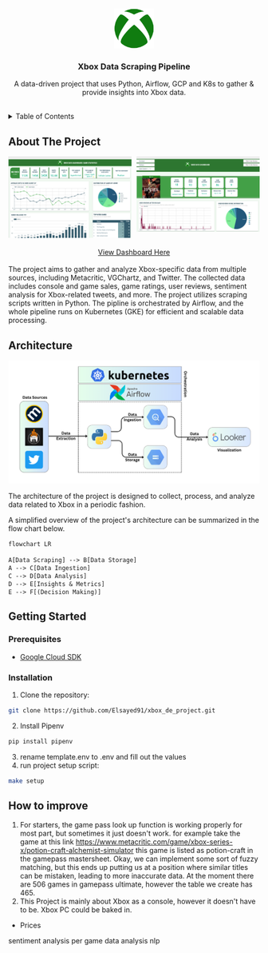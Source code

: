 <a name="readme-top"></a>


<br />
<div align="center">
  <a href="https://github.com/Liftingthedata/xbox_de_project">
    <img src="images/xbox_logo.png" alt="Logo" width="80" height="80">
  </a>

  <h3 align="center">Xbox Data Scraping Pipeline</h3>

  <p align="center">
    A data-driven project that uses Python, Airflow, GCP and K8s to gather & provide insights into Xbox data.
</div>


<br>

<details>
  <summary>Table of Contents</summary>
  <ol>
    <li>
      <a href="#about-the-project">About The Project</a>
    </li>
    <li>
      <a href="#architecture">Architecture</a>
    </li>
    <li>
      <a href="#getting-started">Getting Started</a>
      <ul>
        <li><a href="#prerequisites">Prerequisites</a></li>
        <li><a href="#installation">Installation</a></li>
      </ul>
    </li>
  </ol>
</details>



## About The Project

<div style="display: flex;">
    <a href="images/dashboard-1.png" style="flex: 1; margin-right: 5px;">
        <img src="images/dashboard-1.png" alt="Dashboard Screenshot 1" width="300">
    </a>
    <a href="images/dashboard-2.png" style="flex: 1; margin-left: 5px;">
        <img src="images/dashboard-2.png" alt="Dashboard Screenshot 2" width="300">
    </a>
</div>
<br>
<div align="center">
  <a href="https://lookerstudio.google.com/u/3/reporting/3b68c870-507f-4618-8454-fbae208bbc14/page/1M">
    View Dashboard Here
  </a>


</div>

<br>
The project aims to gather and analyze Xbox-specific data from multiple sources, including Metacritic, VGChartz, and Twitter. 
The collected data includes console and game sales, game ratings, user reviews, sentiment analysis for Xbox-related tweets, and more. 
The project utilizes scraping scripts written in Python. The pipline is orchestrated by Airflow, and the whole pipeline runs on Kubernetes (GKE) for efficient and scalable data processing.

## Architecture

<div align="center">
  <a>
    <img src="images/architecture.png" alt="architecture">
  </a>

</div>


The architecture of the project is designed to collect, process, and analyze data related to Xbox in a periodic fashion.

A simplified overview of the project's architecture can be summarized in the flow chart below.

```mermaid
flowchart LR

A[Data Scraping] --> B[Data Storage]
A --> C[Data Ingestion]
C --> D[Data Analysis]
D --> E[Insights & Metrics]
E --> F[(Decision Making)]
```

<!-- -   Data Sources:
    
    -   Metacritic: Provides game ratings and reviews.
    -   VGChartz: Offers Xbox console and game sales data.
    -   Twitter: Gathers Xbox-related tweets for sentiment analysis.
-   Scraping Scripts:
    
    -   Python scripts are developed to scrape data from Metacritic, VGChartz, and Twitter.
    -   Each script handles the specific scraping logic for its respective data source.
-   Data Extraction:
    
    -   The scraping scripts extract the relevant data from each source.
    -   Extracted data includes game ratings, reviews, sales figures, and tweets.
-   Data Storage:
    
    -   Extracted data is uploaded to Google Cloud Storage (GCS).
    -   GCS serves as a centralized storage location for the collected data.
-   Data Ingestion:
    
    -   The data from GCS is ingested into Google BigQuery.
    -   BigQuery is a scalable and fully-managed data warehouse that allows efficient querying and analysis of large datasets.
-   Data Analysis:
    
    -   The ingested data in BigQuery is analyzed using various techniques and algorithms.
    -   Sentiment analysis is performed on Twitter data to gauge user sentiment towards Xbox.
-   Dashboard and Insights:
    
    -   The analyzed data is used to generate metrics and statistics.
    -   A dashboard is created to present the insights obtained from the gathered data.
    -   The dashboard provides visualizations and key findings to aid decision-making. -->
    
<!-- Weighted_Performance = (Critic_Reviews_Count * 0.7 * Meta_Score + User_Rating_Count * 0.3 * User_Score) / (Critic_Reviews_Count + User_Rating_Count)

Here's an explanation of the equation:

Critic_Reviews_Count: This represents the total count of critic reviews for a game.
Meta_Score: It represents the average score given by the critics.
User_Rating_Count: This represents the total count of user reviews for a game.
User_Score: It represents the average score given by the users.
The equation assigns a weightage of 0.7 to the critic reviews and 0.3 to the user reviews. These weightage values can be adjusted based on the relative importance you want to give to each factor.

The formula calculates the weighted performance by multiplying the respective counts, scores, and weightages, and then dividing the weighted sum by the total count of reviews (critic and user) to obtain the average weighted performance.

This equation provides a way to combine the influence of both critics and users in evaluating the performance of a game, while also considering the review counts. Adjusting the weightage values allows you to emphasize the importance of one factor over the other, according to your preferences and project requirements. -->
## Getting Started



### Prerequisites


* [Google Cloud SDK](https://cloud.google.com/sdk/docs/install)


### Installation


1. Clone the repository:
```sh
git clone https://github.com/Elsayed91/xbox_de_project.git
```
2. Install Pipenv
```sh
pip install pipenv
```
3. rename template.env to .env and fill out the values
4. run project setup script:
```sh
make setup
```


## How to improve

1. For starters, the game pass look up function is working properly for most part, but sometimes it just doesn't work.
for example take the game at this link https://www.metacritic.com/game/xbox-series-x/potion-craft-alchemist-simulator
this game is listed as potion-craft in the gamepass mastersheet. Okay, we can implement some sort of fuzzy matching, but this ends up putting us
at a position where similar titles can be mistaken, leading to more inaccurate data. 
At the moment there are 506 games in gamepass ultimate, however the table we create has  465.
2. This Project is mainly about Xbox as a console, however it doesn't have to be. Xbox PC could be baked in.

- Prices 


sentiment analysis per game
data analysis
nlp

